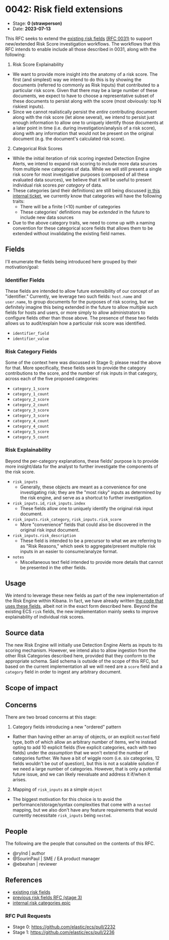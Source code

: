 # 0042: Risk field extensions
<!-- Leave this ID at 0000. The ECS team will assign a unique, contiguous RFC number upon merging the initial stage of this RFC. -->

- Stage: **0 (strawperson)** <!-- Update to reflect target stage. See https://elastic.github.io/ecs/stages.html -->
- Date: **2023-07-13** <!-- The ECS team sets this date at merge time. This is the date of the latest stage advancement. -->

<!--
As you work on your RFC, use the "Stage N" comments to guide you in what you should focus on, for the stage you're targeting.
Feel free to remove these comments as you go along.
-->

This RFC seeks to extend the [existing risk fields](https://www.elastic.co/guide/en/ecs/current/ecs-risk.html) [(RFC 0031)](https://github.com/elastic/ecs/pull/2048) to support new/extended Risk Score investigation workflows. The workflows that this RFC intends to enable include all those described in 0031, along with the following:

1. Risk Score Explainability
  * We want to provide more insight into the anatomy of a risk score. The first (and simplest) way we intend to do this is by showing the documents (referred to commonly as Risk Inputs) that contributed to a particular risk score. Given that there may be a large number of these documents, we expect to have to choose a representative subset of these documents to persist along with the score (most obviously: top N riskiest inputs).
  * Since we cannot realistically persist the _entire_ contributing document along with the risk score (let alone several), we intend to persist just enough information to allow one to uniquely identify those documents at a later point in time (i.e. during investigation/analysis of a risk score), along with any information that would not be present on the original document (e.g. the document's calculated risk score).
2. Categorical Risk Scores
  * While the initial iteration of risk scoring ingested Detection Engine Alerts, we intend to expand risk scoring to include more data sources from multiple new categories of data. While we will still present a single risk score for most investigative purposes (composed of all these evaluated data sources), we believe that it will be useful to present individual risk scores _per category_ of data.
  * These categories (and their definitions) are still being discussed [in this internal ticket](https://github.com/elastic/security-team/issues/5485), we currently know that categories will have the following traits:
    * There will be a finite (<10) number of categories
    * These categories' definitions may be _extended_ in the future to include new data sources
  * Due to the above category traits, we need to come up with a naming convention for these categorical score fields that allows them to be extended without invalidating the existing field names.


<!--
Stage X: Provide a brief explanation of why the proposal is being marked as abandoned. This is useful context for anyone revisiting this proposal or considering similar changes later on.
-->

## Fields

I'll enumerate the fields being introduced here grouped by their motivation/goal:

### Identifier Fields
These fields are intended to allow future extensibility of our concept of an "identifier." Currently, we leverage two such fields: `host.name` and `user.name`, to group documents for the purposes of risk scoring, but we definitely imagine this being extended in the future to allow multiple such fields for hosts and users, or more simply to allow administrators to configure fields other than those above. The presence of these two fields allows us to audit/explain how a particular risk score was identified.

* `identifier_field`
* `identifier_value`


### Risk Category Fields
Some of the context here was discussed in Stage 0; please read the above for that. More specifically, these fields seek to provide the category contributions to the score, and the number of risk inputs in that category, across each of the five proposed categories:

* `category_1_score`
* `category_1_count`
* `category_2_score`
* `category_2_count`
* `category_3_score`
* `category_3_score`
* `category_4_count`
* `category_4_count`
* `category_5_score`
* `category_5_count`

### Risk Explainability
Beyond the per-category explanations, these fields' purpose is to provide more insight/data for the analyst to further investigate the components of the risk score.

* `risk_inputs`
  * Generally, these objects are meant as a convenience for one investigating risk; they are the "most risky" inputs as determined by the risk engine, and serve as a shortcut to further investigation.
* `risk_inputs.id`, `risk_inputs.index`
  * These fields allow one to uniquely identify the original risk input document.
* `risk_inputs.risk_category`, `risk_inputs.risk_score`
  * More "convenience" fields that could also be discovered in the original risk input document.
* `risk_inputs.risk_description`
  * These field is intended to be a precursor to what we are referring to as "Risk Reasons," which seek to aggregate/present multiple risk inputs in an easier to consume/analyze format.
* `notes`
  * Miscellaneous text field intended to provide more details that cannot be presented in the other fields.

<!--
Stage 1: Describe at a high level how this change affects fields. Include new or updated yml field definitions for all of the essential fields in this draft. While not exhaustive, the fields documented here should be comprehensive enough to deeply evaluate the technical considerations of this change. The goal here is to validate the technical details for all essential fields and to provide a basis for adding experimental field definitions to the schema. Use GitHub code blocks with yml syntax formatting, and add them to the corresponding RFC folder.
-->

<!--
Stage 2: Add or update all remaining field definitions. The list should now be exhaustive. The goal here is to validate the technical details of all remaining fields and to provide a basis for releasing these field definitions as beta in the schema. Use GitHub code blocks with yml syntax formatting, and add them to the corresponding RFC folder.
-->

## Usage

We intend to leverage these new fields as part of the new implementation of the Risk Engine within Kibana. In fact, we have already written [the code that uses these fields](https://github.com/elastic/kibana/pull/161503/files#diff-75c9ad5c7d4b56459148fd9c08cb6cb229e932ea00f3e39725134ba429ad2915R66-R85), albeit not in the exact form described here. Beyond the existing ECS `risk` fields, the new implementation mainly seeks to improve explainability of individual risk scores.

## Source data

The new Risk Engine will initially use Detection Engine Alerts as inputs to its scoring mechanism. However, we intend also to allow ingestion from the other Risk Categories described here, provided that they conform to the appropriate schema. Said schema is outside of the scope of this RFC, but based on the current implementation all we will need are a `score` field and a `category` field in order to ingest any arbitrary document.

<!--
Stage 2: Included a real world example source document. Ideally this example comes from the source(s) identified in stage 1. If not, it should replace them. The goal here is to validate the utility of these field changes in the context of a real world example. Format with the source name as a ### header and the example document in a GitHub code block with json formatting, or if on the larger side, add them to the corresponding RFC folder.
-->

<!--
Stage 3: Add more real world example source documents so we have at least 2 total, but ideally 3. Format as described in stage 2.
-->

## Scope of impact

<!--
Stage 2: Identifies scope of impact of changes. Are breaking changes required? Should deprecation strategies be adopted? Will significant refactoring be involved? Break the impact down into:
 * Ingestion mechanisms (e.g. beats/logstash)
 * Usage mechanisms (e.g. Kibana applications, detections)
 * ECS project (e.g. docs, tooling)
The goal here is to research and understand the impact of these changes on users in the community and development teams across Elastic. 2-5 sentences each.
-->

## Concerns

There are two broad concerns at this stage:

1. Category fields introducing a new "ordered" pattern
  * Rather than having either an array of objects, or an explicit `nested` field type, both of which allow an arbitrary number of items, we're instead opting to add 10 explicit fields (five explicit categories, each with two fields) under the _assumption_ that we won't extend the number of categories further. We have a bit of wiggle room (i.e. six categories, 12 fields wouldn't be out of question), but this is not a scalable solution if we need a large number of categories. However, that is only a potential future issue, and we can likely reevaluate and address it if/when it arises.
2. Mapping of `risk_inputs` as a simple `object`
  * The biggest motivation for this choice is to avoid the performance/storage/syntax complexities that come with a `nested` mapping, but we also don't have any feature requirements that would currently necessitate `risk_inputs` being `nested`.

<!--
Stage 1: Identify potential concerns, implementation challenges, or complexity. Spend some time on this. Play devil's advocate. Try to identify the sort of non-obvious challenges that tend to surface later. The goal here is to surface risks early, allow everyone the time to work through them, and ultimately document resolution for posterity's sake.
-->

<!--
Stage 2: Document new concerns or resolutions to previously listed concerns. It's not critical that all concerns have resolutions at this point, but it would be helpful if resolutions were taking shape for the most significant concerns.
-->

<!--
Stage 3: Document resolutions for all existing concerns. Any new concerns should be documented along with their resolution. The goal here is to eliminate risk of churn and instability by ensuring all concerns have been addressed.
-->

## People

The following are the people that consulted on the contents of this RFC.

* @rylnd | author
* @SourinPaul | SME / EA product manager
* @ebeahan | reviewer


## References

* [existing risk fields](https://www.elastic.co/guide/en/ecs/current/ecs-risk.html)
* [previous risk fields RFC (stage 3)](https://github.com/elastic/ecs/pull/2048)
* [internal risk categories epic](https://github.com/elastic/security-team/issues/5485)

### RFC Pull Requests

<!-- An RFC should link to the PRs for each of it stage advancements. -->

* Stage 0: https://github.com/elastic/ecs/pull/2232
* Stage 1: https://github.com/elastic/ecs/pull/2236

<!--
* Stage 1: https://github.com/elastic/ecs/pull/NNN
...
-->

